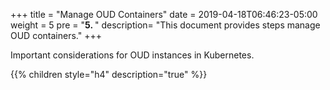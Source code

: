 +++
title = "Manage OUD Containers"
date = 2019-04-18T06:46:23-05:00
weight = 5 
pre = "<b>5. </b>"
description=  "This document provides steps manage OUD containers."
+++

Important considerations for OUD instances in Kubernetes.

{{% children style="h4" description="true" %}}

